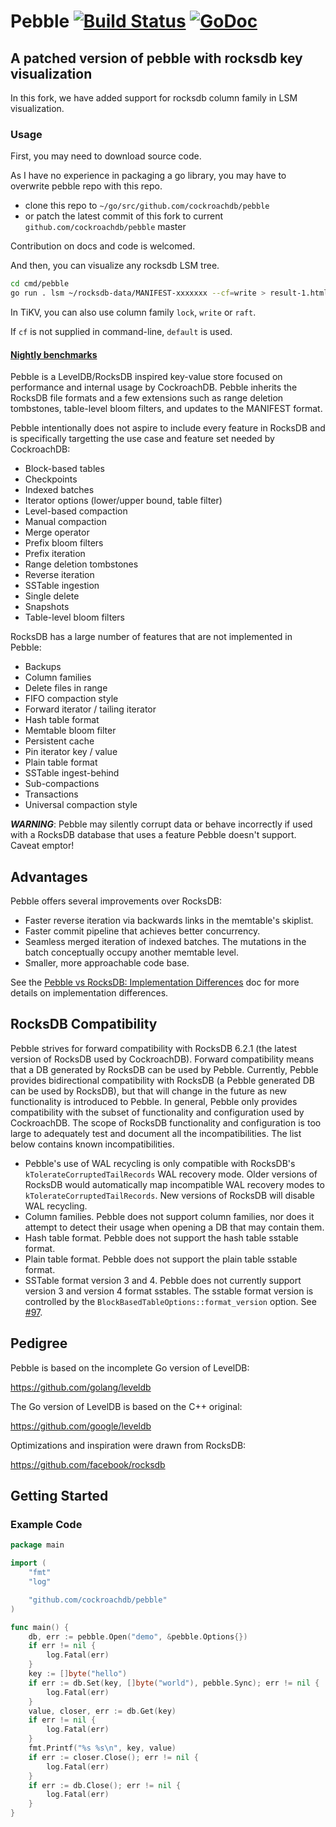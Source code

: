 # Pebble [![Build Status](https://travis-ci.org/cockroachdb/pebble.svg?branch=master)](https://travis-ci.org/cockroachdb/pebble) [![GoDoc](https://godoc.org/github.com/cockroachdb/pebble?status.svg)](https://godoc.org/github.com/cockroachdb/pebble)

## A patched version of pebble with rocksdb key visualization

In this fork, we have added support for rocksdb column family in LSM visualization.

### Usage

First, you may need to download source code.

As I have no experience in packaging a go library, you may have to overwrite pebble repo with this repo.

* clone this repo to `~/go/src/github.com/cockroachdb/pebble`
* or patch the latest commit of this fork to current `github.com/cockroachdb/pebble` master

Contribution on docs and code is welcomed.

And then, you can visualize any rocksdb LSM tree.

```bash
cd cmd/pebble
go run . lsm ~/rocksdb-data/MANIFEST-xxxxxxx --cf=write > result-1.html
```

In TiKV, you can also use column family `lock`, `write` or `raft`.

If `cf` is not supplied in command-line, `default` is used.

#### [Nightly benchmarks](https://cockroachdb.github.io/pebble/)

Pebble is a LevelDB/RocksDB inspired key-value store focused on
performance and internal usage by CockroachDB. Pebble inherits the
RocksDB file formats and a few extensions such as range deletion
tombstones, table-level bloom filters, and updates to the MANIFEST
format.

Pebble intentionally does not aspire to include every feature in
RocksDB and is specifically targetting the use case and feature set
needed by CockroachDB:

* Block-based tables
* Checkpoints
* Indexed batches
* Iterator options (lower/upper bound, table filter)
* Level-based compaction
* Manual compaction
* Merge operator
* Prefix bloom filters
* Prefix iteration
* Range deletion tombstones
* Reverse iteration
* SSTable ingestion
* Single delete
* Snapshots
* Table-level bloom filters

RocksDB has a large number of features that are not implemented in
Pebble:

* Backups
* Column families
* Delete files in range
* FIFO compaction style
* Forward iterator / tailing iterator
* Hash table format
* Memtable bloom filter
* Persistent cache
* Pin iterator key / value
* Plain table format
* SSTable ingest-behind
* Sub-compactions
* Transactions
* Universal compaction style

***WARNING***: Pebble may silently corrupt data or behave incorrectly if
used with a RocksDB database that uses a feature Pebble doesn't
support. Caveat emptor!

## Advantages

Pebble offers several improvements over RocksDB:

* Faster reverse iteration via backwards links in the memtable's
  skiplist.
* Faster commit pipeline that achieves better concurrency.
* Seamless merged iteration of indexed batches. The mutations in the
  batch conceptually occupy another memtable level.
* Smaller, more approachable code base.

See the [Pebble vs RocksDB: Implementation
Differences](docs/rocksdb.md) doc for more details on implementation
differences.

## RocksDB Compatibility

Pebble strives for forward compatibility with RocksDB 6.2.1 (the
latest version of RocksDB used by CockroachDB). Forward compatibility
means that a DB generated by RocksDB can be used by Pebble. Currently,
Pebble provides bidirectional compatibility with RocksDB (a Pebble
generated DB can be used by RocksDB), but that will change in the
future as new functionality is introduced to Pebble. In general,
Pebble only provides compatibility with the subset of functionality
and configuration used by CockroachDB. The scope of RocksDB
functionality and configuration is too large to adequately test and
document all the incompatibilities. The list below contains known
incompatibilities.

* Pebble's use of WAL recycling is only compatible with RocksDB's
  `kTolerateCorruptedTailRecords` WAL recovery mode. Older versions of
  RocksDB would automatically map incompatible WAL recovery modes to
  `kTolerateCorruptedTailRecords`. New versions of RocksDB will
  disable WAL recycling.
* Column families. Pebble does not support column families, nor does
  it attempt to detect their usage when opening a DB that may contain
  them.
* Hash table format. Pebble does not support the hash table sstable
  format.
* Plain table format. Pebble does not support the plain table sstable
  format.
* SSTable format version 3 and 4. Pebble does not currently support
  version 3 and version 4 format sstables. The sstable format version
  is controlled by the `BlockBasedTableOptions::format_version`
  option. See [#97](https://github.com/cockroachdb/pebble/issues/97).

## Pedigree

Pebble is based on the incomplete Go version of LevelDB:

https://github.com/golang/leveldb

The Go version of LevelDB is based on the C++ original:

https://github.com/google/leveldb

Optimizations and inspiration were drawn from RocksDB:

https://github.com/facebook/rocksdb

## Getting Started

### Example Code

```go
package main

import (
	"fmt"
	"log"

	"github.com/cockroachdb/pebble"
)

func main() {
	db, err := pebble.Open("demo", &pebble.Options{})
	if err != nil {
		log.Fatal(err)
	}
	key := []byte("hello")
	if err := db.Set(key, []byte("world"), pebble.Sync); err != nil {
		log.Fatal(err)
	}
	value, closer, err := db.Get(key)
	if err != nil {
		log.Fatal(err)
	}
	fmt.Printf("%s %s\n", key, value)
	if err := closer.Close(); err != nil {
		log.Fatal(err)
	}
	if err := db.Close(); err != nil {
		log.Fatal(err)
	}
}
```
